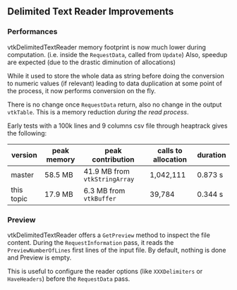## Delimited Text Reader Improvements

### Performances

vtkDelimitedTextReader memory footprint is now much lower during computation.
(i.e. inside the `RequestData`, called from `Update`)
Also, speedup are expected (due to the drastic diminution of allocations)

While it used to store the whole data as string before doing the conversion
to numeric values (if relevant) leading to data duplication at some point
of the process, it now performs conversion on the fly.

There is no change once `RequestData` return, also no change in the output
`vtkTable`.
This is a memory reduction *during the read process*.

Early tests with a 100k lines and 9 columns csv file through heaptrack
gives the following:

| version | peak memory | peak contribution | calls to allocation | duration |
| --- | --- | --- | --- | --- |
| master | 58.5 MB | 41.9 MB from `vtkStringArray` | 1,042,111 | 0.873 s |
| this topic | 17.9 MB | 6.3 MB from `vtkBuffer` | 39,784 | 0.344 s |

### Preview

vtkDelimitedTextReader offers a `GetPreview` method to inspect the file content.
During the `RequestInformation` pass, it reads the `PreviewNumberOfLines`
first lines of the input file.
By default, nothing is done and Preview is empty.

This is useful to configure the reader options (like `XXXDelimiters` or `HaveHeaders`)
before the `RequestData` pass.
